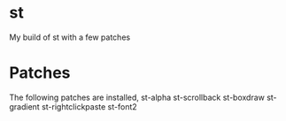 # st
My build of st with a few patches

# Patches
The following patches are installed,
st-alpha
st-scrollback
st-boxdraw
st-gradient
st-rightclickpaste
st-font2

